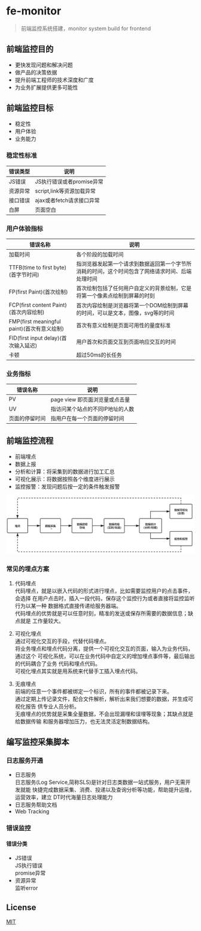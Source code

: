 # fe-monitor

> 前端监控系统搭建，monitor system build for frontend         

## 前端监控目的       
* 更快发现问题和解决问题       
* 做产品的决策依据      
* 提升前端工程师的技术深度和广度       
* 为业务扩展提供更多可能性      

## 前端监控目标     
* 稳定性       
* 用户体验      
* 业务能力        

### 稳定性标准  

| 错误类型  | 说明 |        
|  ----  | ----  |       
| JS错误  | JS执行错误或者promise异常 |       
| 资源异常 | script,link等资源加载异常   |
| 接口错误 | ajax或者fetch请求接口异常  |
| 白屏  | 页面空白   |

### 用户体验指标  

| 错误名称 | 说明  |
| ---- | ---- |
| 加载时间  | 各个阶段的加载时间  |
| TTFB(time to first byte)(首字节时间)  | 指浏览器发起第一个请求到数据返回第一个字节所消耗的时间，这个时间包含了网络请求时间、后端处理时间     |       
| FP(first Paint)(首次绘制)   | 首次绘制包括了任何用户自定义的背景绘制，它是将第一个像素点绘制到屏幕的时刻     |       
| FCP(first content Paint)(首次内容绘制)   | 首次内容绘制是浏览器将第一个DOM绘制到屏幕的时间，可以是文本，图像，svg等的时间     |       
| FMP(first meaningful paint)(首次有意义绘制)   |  首次有意义绘制是页面可用性的量度标准    |       
| FID(first input delay)(首次输入延迟)   | 用户首次和页面交互到页面响应交互的时间     |
| 卡顿 | 超过50ms的长任务 |     

### 业务指标      

| 错误名称 | 说明 |
|----|----|
| PV | page view 即页面浏览量或点击量 |
| UV | 指访问某个站点的不同IP地址的人数 |
| 页面的停留时间 | 指用户在每一个页面的停留时间 |

## 前端监控流程

* 前端埋点      
* 数据上报      
* 分析和计算：将采集到的数据进行加工汇总       
* 可视化展示：将数据按照各个维度进行展示       
* 监控报警：发现问题后按一定的条件触发报警      

![前端监控流程](./static/monitor.png)     

### 常见的埋点方案     

1. 代码埋点     
代码埋点，就是以嵌入代码的形式进行埋点，比如需要监控用户的点击事件，会选择
在用户点击时，插入一段代码，保存这个监控行为或者直接将监控监听行为以某一种
数据格式直接传递给服务器端。      
代码埋点的优势就是可以任意时刻，精准的发送或保存所需要的数据信息；缺点就是
工作量较大。      

2. 可视化埋点        
通过可视化交互的手段，代替代码埋点。      
将业务埋点和埋点代码分离，提供一个可视化交互的页面，输入为业务代码，通过这个
可视化系统，可以在业务代码中自定义的增加埋点事件等，最后输出的代码耦合了业务
代码和埋点代码。        
可视化埋点其实就是用系统来代替手工插入埋点代码。        

3. 无痕埋点             
前端的任意一个事件都被绑定一个标识，所有的事件都被记录下来。      
通过定期上传记录文件，配合文件解析，解析出来我们想要的数据，并生成可视化报告
供专业人员分析。        
无痕埋点的优势就是采集全量数据，不会出现漏埋和误埋等现象；其缺点就是给数据传输
和服务器增加压力，也无法灵活定制数据结构。       

## 编写监控采集脚本

### 日志服务开通      
* 日志服务      
日志服务(Log Service,简称SLS)是针对日志类数据一站式服务，用户无需开发就能
快捷完成数据采集、消费、投递以及查询分析等功能，帮助提升运维，运营效率，建立
DT时代海量日志处理能力        
* 日志服务帮助文档      
* Web Tracking

### 错误监控        
#### 错误分类       
* JS错误      
    JS执行错误      
    promise异常       
* 资源异常    
    监听error

## License      

[MIT](LICENSE)



